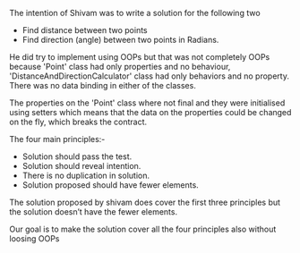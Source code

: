 The intention of Shivam was to write a solution for the following two
- Find distance between two points
- Find direction (angle) between two points in Radians.
 

He did try to implement using OOPs but that was not completely OOPs because 'Point' class had only properties and no behaviour, 'DistanceAndDirectionCalculator' class had only behaviors and no property. There was no data binding in either of the classes. 

The properties on the 'Point' class where not final and they were initialised using setters which means that the data on the properties could be changed on the fly, which breaks the contract.

The four main principles:-
- Solution should pass the test.
- Solution should reveal intention.
- There is no duplication in solution.
- Solution proposed should have fewer elements.

The solution proposed by shivam does cover the first three principles but the solution doesn’t have the fewer elements.

Our goal is to make the solution cover all the four principles also without loosing OOPs





